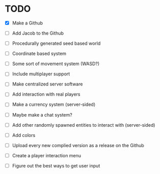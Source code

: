 





# TODO

- [x] Make a Github

- [ ] Add Jacob to the Github 

- [ ] Procedurally generated seed based world

- [ ] Coordinate based system 

- [ ] Some sort of movement system (WASD?)

- [ ] Include multiplayer support

- [ ] Make centralized server software

- [ ] Add interaction with real players

- [ ] Make a currency system (server-sided)

- [ ] Maybe make a chat system?

- [ ] Add other randomly spawned entities to interact with (server-sided)

- [ ] Add colors

- [ ] Upload every new complied version as a release on the Github

- [ ] Create a player interaction menu

- [ ] Figure out the best ways to get user input
